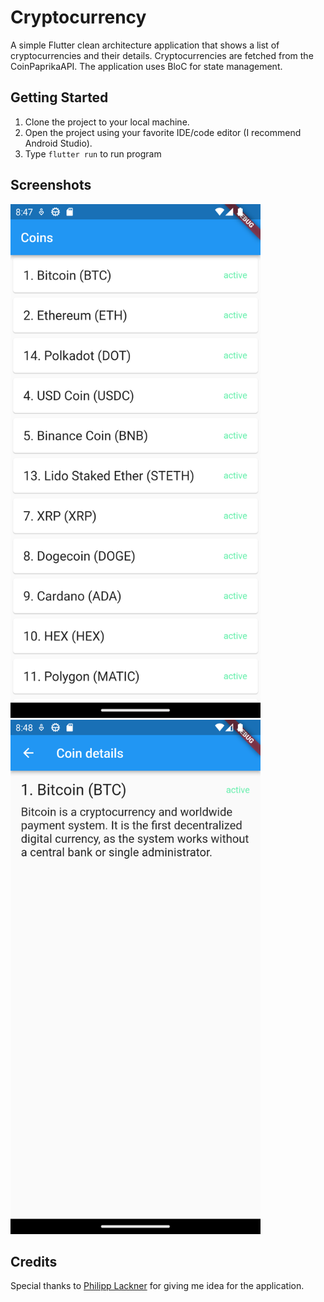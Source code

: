 # Cryptocurrency

A simple Flutter clean architecture application that shows a list of cryptocurrencies and their
details. Cryptocurrencies are fetched from the CoinPaprikaAPI. The application uses BloC for state
management.

## Getting Started

1. Clone the project to your local machine.
2. Open the project using your favorite IDE/code editor (I recommend Android Studio).
3. Type ```flutter run``` to run program

## Screenshots

<img src="./screenshots/screen_1.png" alt="Screenshot 1" width="400px" height="auto">
<img src="./screenshots/screen_2.png" alt="Screenshot 2" width="400px" height="auto">

## Credits

Special thanks to [Philipp Lackner](https://www.youtube.com/c/PhilippLackner) for giving me idea for
the application.